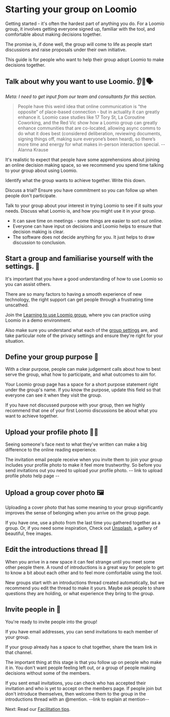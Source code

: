 # Starting your group on Loomio

Getting started - it's often the hardest part of anything you do. For a Loomio group, it involves getting everyone signed up, familiar with the tool, and comfortable about making decisions together.

The promise is, if done well, the group will come to life as people start discussions and raise proposals under their own initiative.

This guide is for people who want to help their group adopt Loomio to make decisions together.

## Talk about why you want to use Loomio. 👂👄🗣

_Meta: I need to get input from our team and consultants for this section._

> People have this weird idea that online communication is “the opposite” of place-based connection - but in actuality it can greatly enhance it. Loomio case studies like 17 Tory St, La Coroutine Coworking, and the Red Vic show how a Loomio group can greatly enhance communities that are co-located, allowing async comms to do what it does best (considered deliberation, reviewing documents, signing things off, making sure everyone’s been heard), so there’s more time and energy for what makes in-person interaction special. -- Alanna Krause

It's realistic to expect that people have some apprehensions about joining an online decision making space, so we recommend you spend time talking to your group about using Loomio.

Identify what the group wants to achieve together. Write this down.

Discuss a trial? Ensure you have commitment so you can follow up when people don't participate.

Talk to your group about your interest in trying Loomio to see if it suits your needs. Discuss what Loomio is, and how you might use it in your group.

* It can save time on meetings - some things are easier to sort out online.
* Everyone can have input on decisions and Loomio helps to ensure that decision making is clear.
* The software does not decide anything for you. It just helps to draw discussion to conclusion.


## Start a group and familiarise yourself with the settings. 👀

It's important that you have a good understanding of how to use Loomio so you can assist others.

There are so many factors to having a smooth experience of new technology, the right support can get people through a frustrating time unscathed.

Join the [Learning to use Loomio group](), where you can practice using Loomio in a demo environment.

Also make sure you understand what each of the [group settings](https://loomio.gitbooks.io/manual/content/en/group_settings.html) are, and take particular note of the privacy settings and ensure they're right for your situation.

## Define your group purpose 🌟

With a clear purpose, people can make judgement calls about how to best serve the group, what how to participate, and what outcomes to aim for.

Your Loomio group page has a space for a short purpose statement right under the group's name. If you know the purpose, update this field so that everyone can see it when they visit the group.

If you have not discussed purpose with your group, then we highly recommend that one of your first Loomio discussions be about what you want to achieve together.

## Upload your profile photo 👩🏽

Seeing someone's face next to what they've written can make a big difference to the online reading experience.

The invitation email people receive when you invite them to join your group includes your profile photo to make it feel more trustworthy. So before you send invitations out you need to upload your profile photo. -- link to upload profile photo help page --

## Upload a group cover photo 🖼

Uploading a cover photo that has some meaning to your group significantly improves the sense of belonging when you arrive on the group page.

If you have one, use a photo from the last time you gathered together as a group. Or, if you need some inspiration, Check out [Unsplash](https://unsplash.com/), a gallery of beautiful, free images.

## Edit the introductions thread 👋🏽

When you arrive in a new space it can feel strange until you meet some other people there. A round of introductions is a great way for people to get to know a bit about each other and to feel more comfortable using the tool.

New groups start with an introductions thread created automatically, but we recommend you edit the thread to make it yours. Maybe ask people to share questions they are holding, or what experience they bring to the group.

## Invite people in 🙋

You're ready to invite people into the group!

If you have email addresses, you can send invitations to each member of your group.

If your group already has a space to chat together, share the team link in that channel.

The important thing at this stage is that you follow up on people who make it in. You don't want people feeling left out, or a group of people making decisions without some of the members.

If you sent email invitations, you can check who has accepted their invitation and who is yet to accept on the members page. If people join but don't introduce themselves, then welcome them to the group in the introductions thread with an @mention. --link to explain at mention--

Next: Read our [Facilitation tips](discussions.md).
